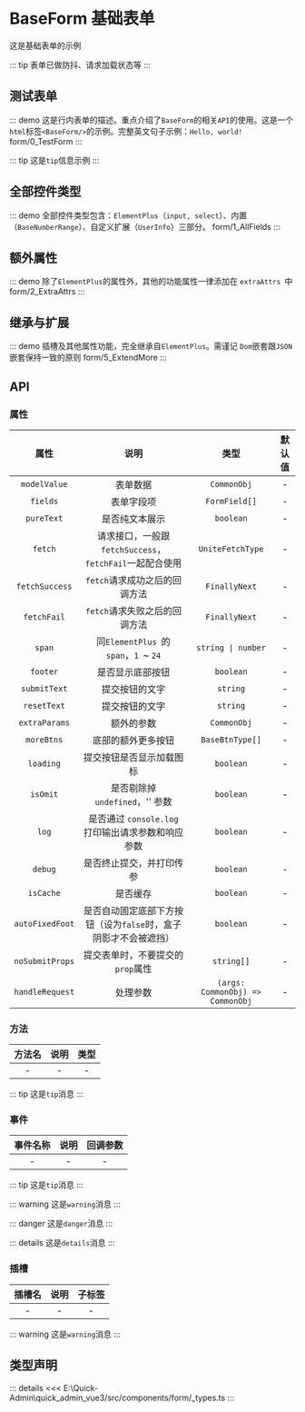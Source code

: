 # BaseForm 基础表单

这是基础表单的示例

::: tip
表单已做防抖、请求加载状态等
:::



## 测试表单
::: demo 这是行内表单的描述。重点介绍了`BaseForm`的相关`API`的使用。这是一个`html`标签`<BaseForm/>`的示例。完整英文句子示例：`Hello, world!`
form/0_TestForm
:::


::: tip
这是`tip`信息示例
:::



## 全部控件类型
::: demo 全部控件类型包含：`ElementPlus`（`input, select`）、内置（`BaseNumberRange`）、自定义扩展（`UserInfo`）三部分。
form/1_AllFields
:::



## 额外属性
::: demo 除了`ElementPlus`的属性外，其他的功能属性一律添加在 `extraAttrs `中
form/2_ExtraAttrs
:::



## 继承与扩展
::: demo 插槽及其他属性功能，完全继承自`ElementPlus`。需谨记 `Dom`嵌套跟`JSON`嵌套保持一致的原则
form/5_ExtendMore
:::


## API

### 属性

|属性|说明|类型|默认值|
|:---:|:---:|:---:|:---:|
|`modelValue`|表单数据|`CommonObj`|-|
|`fields`|表单字段项|`FormField[]`|-|
|`pureText`|是否纯文本展示|`boolean`|-|
|`fetch`|请求接口，一般跟`fetchSuccess`，`fetchFail`一起配合使用|`UniteFetchType`|-|
|`fetchSuccess`|`fetch`请求成功之后的回调方法|`FinallyNext`|-|
|`fetchFail`|`fetch`请求失败之后的回调方法|`FinallyNext`|-|
|`span`|同`ElementPlus `的`span`，`1 `~ `24`|`string \| number`|-|
|`footer`|是否显示底部按钮|`boolean`|-|
|`submitText`|提交按钮的文字|`string`|-|
|`resetText`|提交按钮的文字|`string`|-|
|`extraParams`|额外的参数|`CommonObj`|-|
|`moreBtns`|底部的额外更多按钮|`BaseBtnType[]`|-|
|`loading`|提交按钮是否显示加载图标|`boolean`|-|
|`isOmit`|是否剔除掉 `undefined`，'' 参数|`boolean`|-|
|`log`|是否通过 `console.log `打印输出请求参数和响应参数|`boolean`|-|
|`debug`|是否终止提交，并打印传参|`boolean`|-|
|`isCache`|是否缓存|`boolean`|-|
|`autoFixedFoot`|是否自动固定底部下方按钮（设为`false`时，盒子阴影才不会被遮挡）|`boolean`|-|
|`noSubmitProps`|提交表单时，不要提交的`prop`属性|`string[]`|-|
|`handleRequest`|处理参数|`(args: CommonObj) => CommonObj`|-|

### 方法

|方法名|说明|类型|
|:---:|:---:|:---:|
|-|-|-|

::: tip
这是`tip`消息
:::


### 事件

|事件名称|说明|回调参数|
|:---:|:---:|:---:|
|-|-|-|

::: tip
这是`tip`消息
:::


::: warning
这是`warning`消息
:::


::: danger
这是`danger`消息
:::


::: details
这是`details`消息
:::


### 插槽

|插槽名|说明|子标签|
|:---:|:---:|:---:|
|-|-|-|

::: warning
这是`warning`消息
:::




## 类型声明
::: details
<<< E:\Quick-Admin\quick_admin_vue3/src/components/form/_types.ts
:::  

